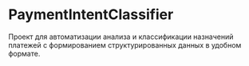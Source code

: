 # PaymentIntentClassifier
Проект для автоматизации анализа и классификации назначений платежей с формированием структурированных данных в удобном формате.

